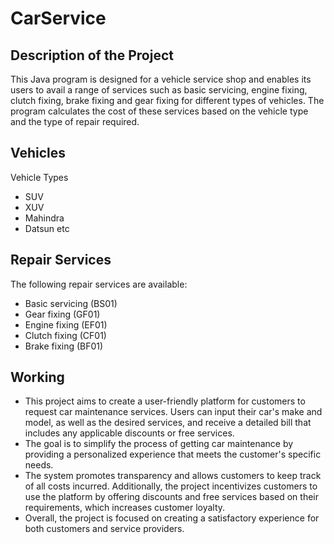 # CarService
## Description of the Project
This Java program is designed for a vehicle service shop and enables its users to avail a range of services such as basic servicing, engine fixing, clutch fixing, brake fixing and gear fixing for different types of vehicles. The program calculates the cost of these services based on the vehicle type and the type of repair required.
## Vehicles
Vehicle Types
* SUV
* XUV
* Mahindra
* Datsun etc
## Repair Services
The following repair services are available:
* Basic servicing (BS01)
* Gear fixing (GF01)
* Engine fixing (EF01)
* Clutch fixing (CF01)
* Brake fixing (BF01)
## Working
* This project aims to create a user-friendly platform for customers to request car maintenance services. Users can input their car's make and model, as well as the desired services, and receive a detailed bill that includes any applicable discounts or free services. 
* The goal is to simplify the process of getting car maintenance by providing a personalized experience that meets the customer's specific needs. 
* The system promotes transparency and allows customers to keep track of all costs incurred. Additionally, the project incentivizes customers to use the platform by offering discounts and free services based on their requirements, which increases customer loyalty.
* Overall, the project is focused on creating a satisfactory experience for both customers and service providers.
